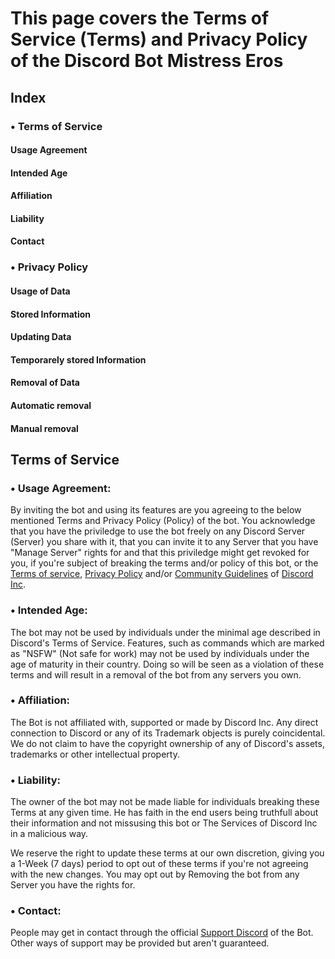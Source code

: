 # This page covers the Terms of Service (Terms) and Privacy Policy of the Discord Bot Mistress Eros

## Index
 ### • Terms of Service
 
  #### Usage Agreement
  #### Intended Age
  #### Affiliation
  #### Liability
  #### Contact
  
 ### • Privacy Policy
 
  #### Usage of Data
  #### Stored Information
  #### Updating Data
  #### Temporarely stored Information
  #### Removal of Data
  #### Automatic removal
  #### Manual removal

 ## Terms of Service

### • Usage Agreement:
     
By inviting the bot and using its features are you agreeing to the below mentioned Terms and Privacy Policy (Policy) of the bot. You acknowledge that you have the priviledge to use the bot freely on any Discord Server (Server) you share with it, that you can invite it to any Server that you have "Manage Server" rights for and that this priviledge might get revoked for you, if you're subject of breaking the terms and/or policy of this bot, or the [Terms of service](https://discord.com/terms), [Privacy Policy](https://discord.com/privacy) and/or [Community Guidelines](https://discord.com/guidelines) of [Discord Inc](https://discord.com/).

###  • Intended Age:

The bot may not be used by individuals under the minimal age described in Discord's Terms of Service.
Features, such as commands which are marked as "NSFW" (Not safe for work) may not be used by individuals under the age of maturity in their country. Doing so will be seen as a violation of these terms and will result in a removal of the bot from any servers you own.

###  • Affiliation:

The Bot is not affiliated with, supported or made by Discord Inc.
Any direct connection to Discord or any of its Trademark objects is purely coincidental. We do not claim to have the copyright ownership of any of Discord's assets, trademarks or other intellectual property.

### • Liability:
The owner of the bot may not be made liable for individuals breaking these Terms at any given time.
He has faith in the end users being truthfull about their information and not missusing this bot or The Services of Discord Inc in a malicious way.

We reserve the right to update these terms at our own discretion, giving you a 1-Week (7 days) period to opt out of these terms if you're not agreeing with the new changes.
You may opt out by Removing the bot from any Server you have the rights for.

### • Contact:
People may get in contact through the official [Support Discord](https://discord.gg/RASgCPGaRm) of the Bot.
Other ways of support may be provided but aren't guaranteed.
